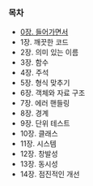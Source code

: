 
### 목차

- [0장. 들어가면서](./chapter00.md)
- 1장. 깨끗한 코드
- 2장. 의미 있는 이름
- 3장. 함수
- 4장. 주석
- 5장. 형식 맞추기
- 6장. 객체와 자료 구조
- 7장. 에러 핸들링
- 8장. 경계
- 9장. 단위 테스트
- 10장. 클래스
- 11장. 시스템
- 12장. 창발성
- 13장. 동시성
- 14장. 점진적인 개선
